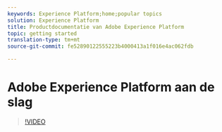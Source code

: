 ```yaml
---
keywords: Experience Platform;home;popular topics
solution: Experience Platform
title: Productdocumentatie van Adobe Experience Platform
topic: getting started
translation-type: tm+mt
source-git-commit: fe52890122555223b4000413a1f016e4ac062fdb

---
```



# Adobe Experience Platform aan de slag

>[!VIDEO](https://video.tv.adobe.com/v/27361?quality=12)
